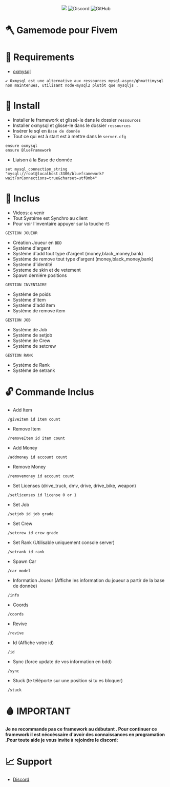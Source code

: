 <p align="center">
<a href="https://hits.seeyoufarm.com"><img src="https://hits.seeyoufarm.com/api/count/incr/badge.svg?url=https%3A%2F%2Fgithub.com%2FUpDev%2FBlueFramework-View&count_bg=%2379C83D&title_bg=%23555555&icon=&icon_color=%23E7E7E7&title=hits&edge_flat=false"/></a>
<img alt="Discord" src="https://img.shields.io/discord/1046385496324051014?label=Disocrd&color=%235865f2">

<img alt="GitHub" src="https://img.shields.io/github/license/UpDev/BlueFramework-View">

</p>


# 🪓 Gamemode pour Fivem

# 📌 Requirements

- [oxmysql](https://github.com/overextended/oxmysql/)

```
✔️ Oxmysql est une alternative aux ressources mysql-async/ghmattimysql non maintenues, utilisant node-mysql2 plutôt que mysqljs .
```

# 📝 Install

- Installer le framework et glissé-le dans le dossier ```ressources```
- Installer oxmysql et glissé-le dans le dossier ```ressources```
- Insérer le sql en ```Base de donnée```
- Tout ce qui est à start est à mettre dans le ```server.cfg```

```
ensure oxmysql
ensure BlueFramework
```

- Liaison à la Base de donnée

```
set mysql_connection_string "mysql://root@localhost:3306/blueframework?waitForConnections=true&charset=utf8mb4"
```

# 📍 Inclus

  - Videos: a venir
  - Tout Systéme est Synchro au client
  - Pour voir l'inventaire appuyer sur la touche ```f5```
  
 ```GESTION JOUEUR```
 
 - Création Joueur en ```BDD```
 - Systéme d'argent
 - Systéme d'add tout type d'argent (money,black_money,bank)
 - Systéme de remove tout type d'argent (money,black_money,bank)
 - Systeme d'identité
 - Systeme de skin et de vetement
 - Spawn derniére positions


 ```GESTION INVENTAIRE```
 
 - Systéme de poids
 - Systéme d'item
 - Systéme d'add item
 - Systéme de remove item

 ```GESTION JOB```
 
 - Systéme de Job
 - Systéme de setjob
 - Systéme de Crew
 - Systéme de setcrew
 
  ```GESTION RANK```
 
 - Systéme de Rank
 - Systéme de setrank

# 🔓 Commande Inclus
  
  - Add Item
  
  ``` /giveitem id item count```
  
  - Remove Item
 
  ``` /removeItem id item count```
  
  - Add Money

  ``` /addmoney id account count```
  
  - Remove Money
  
  ``` /removemoney id account count```

  - Set Licenses (drive_truck, dmv, drive, drive_bike, weapon)
  
  ``` /setlicenses id license 0 or 1```

  - Set Job

  ``` /setjob id job grade```

  - Set Crew

  ``` /setcrew id crew grade```
  
  - Set Rank (Utilisable uniquement console server)

  ``` /setrank id rank```

  - Spawn Car

  ``` /car model```

  - Information Joueur (Affiche les information du joueur a partir de la base de donnée)

  ``` /info```

  - Coords

  ``` /coords```

  - Revive

  ``` /revive```

  - Id (Affiche votre id)

  ``` /id```

  - Sync (force update de vos information en bdd)

  ``` /sync```

  - Stuck (te téléporte sur une position si tu es bloquer)

  ``` /stuck```

  # 🩸 IMPORTANT
  
 **Je ne recommande pas ce framework au débutant . Pour continuer ce framework il est néccéssaire d'avoir des connaissances en programation .Pour toute aide je vous invite à rejoindre le discord:**
 
  # 📈 Support
  
  - [Discord](https://discord.gg/p49CNewUC9)

